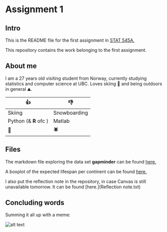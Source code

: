 # Assignment 1

## Intro

This is the README file for the first assignment in [STAT 545A.](http://www.stat545.com/Classroom)

This repository contains the work belonging to the first assignment. 

## About me
I am a 27 years old visiting student from Norway, currently studying statistics and computer science at UBC. Loves skiing :ski:  and being outdoors in general :mountain:.

|    **:thumbsup:**    | **:thumbsdown:** |
|----------------|------------|
| Skiing  | Snowboarding |
| Python (& **R** ofc )     | Matlab  |
| :pizza: | :spider:  |



## Files

The markdown file exploring the data set  **gapminder** can be found [here.](hw01_gapminder.md)

A boxplot of the expected lifespan per continent can be found [here.](hw01_gapminder_files/figure-markdown_github/unnamed-chunk-4-1.png)

I also put the reflection note in the repository, in case Canvas is still unavailable tomorrow. It can be found [here.](Reflection note.txt)

## Concluding words
Summing it all up with a meme:

![alt text](https://pics.me.me/matlab-the-language-of-technical-computing-o-tm-r-studio-32056306.png)

